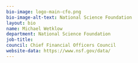 ```yaml
---
bio-image: logo-main-cfo.png
bio-image-alt-text: National Science Foundation
layout: bio
name: Michael Wetklow
department: National Science Foundation
job-title: 
council: Chief Financial Officers Council
website-data: https://www.nsf.gov/data/
---
```

